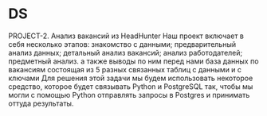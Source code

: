 # DS
PROJECT-2. Анализ вакансий из HeadHunter
Наш проект включает в себя несколько этапов:
знакомство с данными;
предварительный анализ данных;
детальный анализ вакансий;
анализ работодателей;
предметный анализ.
а также выводы по ним 
перед нами база данных по вакансиям состоящая из 5 разных связанных таблиц с данными и с ключами 
Для решения этой задачи мы будем использовать  некоторое средство, которое будет связывать Python и PostgreSQL так, чтобы мы могли с помощью Python отправлять запросы в Postgres и принимать оттуда результаты. 
